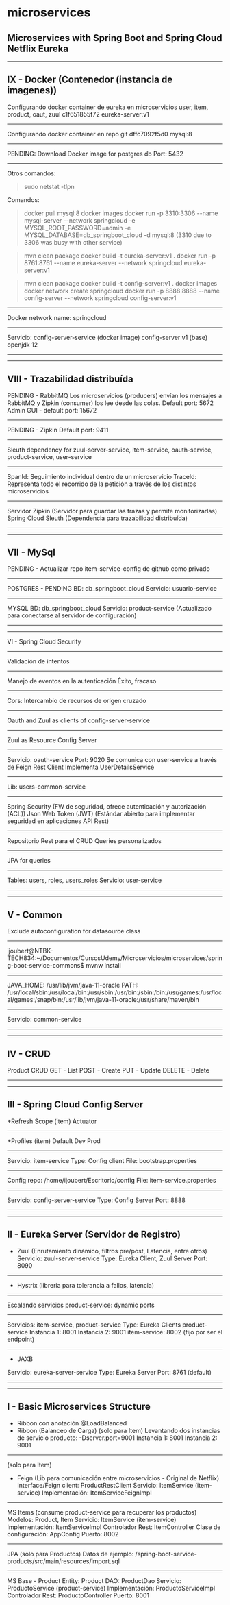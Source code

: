 # microservices
Microservices with Spring Boot and Spring Cloud Netflix Eureka
-----------
-----------

IX - Docker (Contenedor (instancia de imagenes))
-----------
Configurando docker container de eureka en microservicios user, item, product, oaut, zuul
c1f651855f72   eureka-server:v1

-----------
Configurando docker container en repo git
dffc7092f5d0   mysql:8

-----------
PENDING: Download Docker image for postgres db
Port: 5432

-----------
Otros comandos:
> sudo netstat -tlpn

Comandos:

> docker pull mysql:8
> docker images
> docker run -p 3310:3306 --name mysql-server --network springcloud -e MYSQL_ROOT_PASSWORD=admin -e MYSQL_DATABASE=db_springboot_cloud -d mysql:8
(3310 due to 3306 was busy with other service)

> mvn clean package
> docker build -t eureka-server:v1 .
> docker run -p 8761:8761 --name eureka-server --network springcloud eureka-server:v1

> mvn clean package
> docker build -t config-server:v1 .
> docker images 
> docker network create springcloud
> docker run -p 8888:8888 --name config-server --network springcloud config-server:v1

-----------
Docker network
name: springcloud

-----------
Servicio: config-server-service
(docker image) config-server v1
(base) openjdk 12

-----------
-----------

VIII - Trazabilidad distribuída
-----------
PENDING - RabbitMQ
Los microservicios (producers) envían los mensajes a RabbitMQ y Zipkin (consumer) los lee desde las colas. 
Default port: 5672
Admin GUI - default port: 15672

-----------
PENDING - Zipkin
Default port: 9411

-----------
Sleuth dependency for 
zuul-server-service, item-service, oauth-service, product-service, user-service

-----------
SpanId: Seguimiento individual dentro de un microservicio
TraceId: Representa todo el recorrido de la petición a través de los distintos microservicios

-----------
Servidor Zipkin (Servidor para guardar las trazas y permite monitorizarlas)
Spring Cloud Sleuth (Dependencia para trazabilidad distribuída)

-----------
-----------

VII - MySql
-----------
PENDING - Actualizar repo item-service-config de github como privado

-----------
POSTGRES - PENDING
BD: db_springboot_cloud
Servicio: usuario-service

-----------
MYSQL
BD: db_springboot_cloud
Servicio: product-service
(Actualizado para conectarse al servidor de configuración)

-----------
-----------

VI - Spring Cloud Security

-----------
Validación de intentos

-----------
Manejo de eventos en la autenticación
Éxito, fracaso

-----------
Cors: Intercambio de recursos de origen cruzado

-----------
Oauth and Zuul as clients of config-server-service

-----------
Zuul as Resource Config Server

-----------
Servicio: oauth-service
Port: 9020
Se comunica con user-service a través de Feign Rest Client
Implementa UserDetailsService

-----------
Lib: users-common-service

-----------
Spring Security (FW de seguridad, ofrece autenticación y autorización (ACL))
Json Web Token (JWT) (Estándar abierto para implementar seguridad en aplicaciones API Rest)

-----------
Repositorio Rest para el CRUD
Queries personalizados

-----------
JPA for queries

-----------
Tables: users, roles, users_roles
Servicio: user-service

-----------
-----------

V - Common
-----------
Exclude autoconfiguration for datasource class

-----------
ijoubert@NTBK-TECH834:~/Documentos/CursosUdemy/Microservicios/microservices/spring-boot-service-commons$ mvnw install

-----------
JAVA_HOME: /usr/lib/jvm/java-11-oracle
PATH: /usr/local/sbin:/usr/local/bin:/usr/sbin:/usr/bin:/sbin:/bin:/usr/games:/usr/local/games:/snap/bin:/usr/lib/jvm/java-11-oracle:/usr/share/maven/bin

-----------
Servicio: common-service

-----------
-----------

IV - CRUD
-----------
Product CRUD
GET - List
POST - Create
PUT - Update
DELETE - Delete

-----------
-----------

III - Spring Cloud Config Server
-----------
+Refresh Scope (item)
Actuator

-----------
+Profiles (item)
Default
Dev
Prod

-----------
Servicio: item-service
Type: Config client
File: bootstrap.properties

-----------
Config repo:
/home/ijoubert/Escritorio/config
File: item-service.properties

-----------
Servicio: config-server-service
Type: Config Server
Port: 8888

-----------
-----------

II - Eureka Server (Servidor de Registro)
-----------
+ Zuul (Enrutamiento dinámico, filtros pre/post, Latencia, entre otros)
Servicio: zuul-server-service
Type: Eureka Client, Zuul Server
Port: 8090

-----------
+ Hystrix (libreria para tolerancia a fallos, latencia)

-----------
Escalando servicios
product-service: dynamic ports

-----------
Servicios: item-service, product-service
Type: Eureka Clients
product-service
  Instancia 1: 8001
  Instancia 2: 9001
item-service: 8002 (fijo por ser el endpoint)

-----------
+ JAXB

Servicio: eureka-server-service
Type: Eureka Server
Port: 8761 (default)

-----------
-----------

I - Basic Microservices Structure
-----------
+ Ribbon con anotación @LoadBalanced
+ Ribbon (Balanceo de Carga)
(solo para Item)
    Levantando dos instancias de servicio producto: -Dserver.port=9001
    Instancia 1: 8001
    Instancia 2: 9001

-----------
(solo para Item)
+ Feign (Lib para comunicación entre microservicios - Original de Netflix) 
Interface/Feign client: ProductRestClient
Servicio: ItemService (item-service)
    Implementación: ItemServiceFeignImpl

-----------
MS Items (consume product-service para recuperar los productos) 
Modelos: Product, Item
Servicio: ItemService (item-service)
    Implementación: ItemServiceImpl
Controlador Rest: ItemController
Clase de configuración: AppConfig
Puerto: 8002

-----------
JPA (solo para Productos)
Datos de ejemplo: /spring-boot-service-products/src/main/resources/import.sql

-----------
MS Base - Product
Entity: Product
DAO: ProductDao
Servicio: ProductoService (product-service)
    Implementación: ProductoServiceImpl
Controlador Rest: ProductoController
Puerto: 8001
